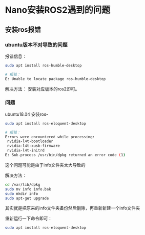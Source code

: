 # Nano安装ROS2遇到的问题

## 安装ros报错

### ubuntu版本不对导致的问题

报错信息：

```bash
sudo apt install ros-humble-desktop

# 报错：
E: Unable to locate package ros-humble-desktop
```

解决方法：
安装对应版本的ros2即可。

### 问题

ubuntu18.04 安装ros-

```bash
sudo apt install ros-eloquent-desktop

# 报错：
Errors were encountered while processing:
 nvidia-l4t-bootloader
 nvidia-l4t-xusb-firmware
 nvidia-l4t-initrd
E: Sub-process /usr/bin/dpkg returned an error code (1)
```

这个问题可能是由于info文件夹太大导致的

解决方法：

```bash
cd /var/lib/dpkg
sudo mv info info.bak
sudo mkdir info
sudo apt-get upgrade
```

其实就是把原来的info文件夹备份然后删除，再重新新建一个info文件夹

重新运行一下命令即可：

```bash
sudo apt install ros-eloquent-desktop
```
